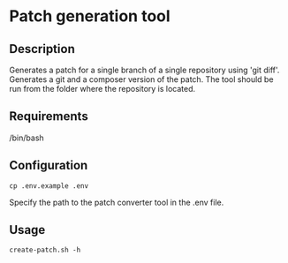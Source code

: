 # Patch generation tool

## Description
Generates a patch for a single branch of a single repository using 'git diff'.
Generates a git and a composer version of the patch.
The tool should be run from the folder where the repository is located.

## Requirements
/bin/bash

## Configuration
```
cp .env.example .env
```
Specify the path to the patch converter tool in the .env file.

## Usage
```
create-patch.sh -h
```
